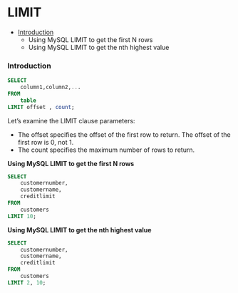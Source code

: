 # LIMIT

* [Introduction](#introduction) <br>
    * Using MySQL LIMIT to get the first N rows
    * Using MySQL LIMIT to get the nth highest value

### Introduction
```sql
SELECT
    column1,column2,...
FROM
    table
LIMIT offset , count;
```
Let’s examine the LIMIT clause parameters:
* The offset specifies the offset of the first row to return. The offset of the first row is 0, not 1.
* The count specifies the maximum number of rows to return.

**Using MySQL LIMIT to get the first N rows**
```sql
SELECT
    customernumber,
    customername,
    creditlimit
FROM
    customers
LIMIT 10;
```

**Using MySQL LIMIT to get the nth highest value**
```sql
SELECT
    customernumber,
    customername,
    creditlimit
FROM
    customers
LIMIT 2, 10;
```
